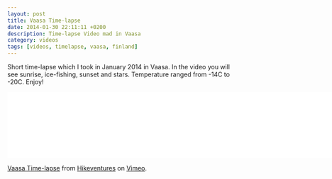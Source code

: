 ```yaml
---
layout: post
title: Vaasa Time-lapse
date: 2014-01-30 22:11:11 +0200
description: Time-lapse Video mad in Vaasa
category: videos
tags: [videos, timelapse, vaasa, finland]
---
```

Short time-lapse which I took in January 2014 in Vaasa. In the video you will see sunrise, ice-fishing, sunset and stars. Temperature ranged from -14C to -20C. Enjoy!

<iframe src="//player.vimeo.com/video/85475356" width="850" frameborder="0" webkitallowfullscreen mozallowfullscreen allowfullscreen></iframe> <p><a href="http://vimeo.com/85475356">Vaasa Time-lapse</a> from <a href="http://vimeo.com/user15105973">Hikeventures</a> on <a href="https://vimeo.com">Vimeo</a>.</p>
